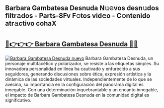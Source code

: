 ## Barbara Gambatesa Desnuda N𝚞𝚎vos desn𝚞dos filtr𝚊dos - Parts-8Fv F𝚘tos vid𝚎o - C𝚘ntenido atr𝚊ctivo cohaX

# <h2><a href="http://mb2ho0.tromn.icu/?c=Barbara+Gambatesa+Desnuda">🔗👉👉👉 Barbara Gambatesa Desnuda 🔗🔗</a></h2>

[![Barbara Gambatesa Desnuda nuevo](https://i.imgur.com/pEAQMta.gif)](http://mb2ho0.tromn.icu/?c=Barbara+Gambatesa+Desnuda)
Barbara Gambatesa Desnuda, un personaje multifacético y polarizador, se resiste a las etiquetas simples. Su innovadora personalidad en línea ha cautivado y enfurecido a sus seguidores, generando discusiones sobre ética, expresión artística y la dinámica de las sociedades virtuales. Independientemente de lo que se avecina, su importancia en la configuración del panorama digital es innegable. Con una determinación inquebrantable y un encanto innegable, el impacto de Barbara Gambatesa Desnuda en la comunidad digital es significativo.
